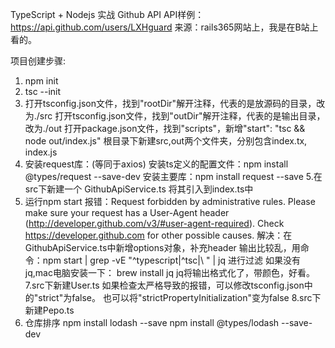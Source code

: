 TypeScript + Nodejs 实战 Github API
API样例：https://api.github.com/users/LXHguard
来源：rails365网站上，我是在B站上看的。

项目创建步骤:
1. npm init 
2. tsc --init
3. 打开tsconfig.json文件，找到"rootDir"解开注释，代表的是放源码的目录，改为./src
   打开tsconfig.json文件，找到"outDir"解开注释，代表的是输出目录，改为./out
   打开package.json文件，找到"scripts"，新增"start": "tsc && node out/index.js"
   根目录下新建src,out两个文件夹，分别包含index.tx, index.js
4. 安装request库：(等同于axios)
安装ts定义的配置文件：npm install @types/request --save-dev
安装主要库：npm install request --save
5.在src下新建一个 GithubApiService.ts
将其引入到index.ts中
6. 运行npm start
报错：Request forbidden by administrative rules. Please make sure your request has a User-Agent header (http://developer.github.com/v3/#user-agent-required). Check https://developer.github.com for other possible causes.
解决：在GithubApiService.ts中新增options对象，补充header
输出比较乱，用命令：npm start | grep -vE "^typescript|^tsc|\ " | jq 进行过滤
如果没有jq,mac电脑安装一下： brew install jq 
jq将输出格式化了，带颜色，好看。
7.src下新建User.ts
如果检查太严格导致的报错，可以修改tsconfig.json中的"strict"为false。
也可以将"strictPropertyInitialization"变为false
8.src下新建Pepo.ts
9. 仓库排序
npm install lodash --save
npm install @types/lodash --save-dev


